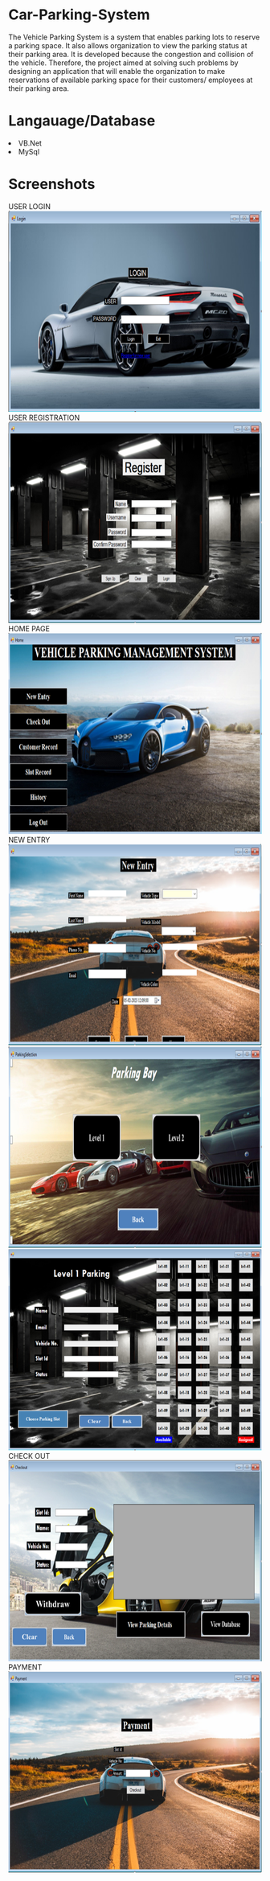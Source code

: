 # Car-Parking-System
<p>The Vehicle Parking System is a system that enables parking lots to reserve a parking space. It also allows organization to view the parking status at their parking area. It is developed because the congestion and collision of the vehicle. Therefore, the project aimed at solving such problems by designing an application that will enable the organization to make reservations of available parking space for their customers/ employees at their parking area.</p>

# Langauage/Database
<li>VB.Net</li>
<li>MySql</li>

# Screenshots
USER LOGIN<br>
<img src="https://github.com/Himanshu25jangra/Car-Parking-System/blob/main/parkingsystem/Resources/Screenshots/Picture1.png" width="600" height="400">
<br>USER REGISTRATION<br>
<img src="https://github.com/Himanshu25jangra/Car-Parking-System/blob/main/parkingsystem/Resources/Screenshots/Picture2.png" width="600" height="400">
<br>HOME PAGE<br>
<img src="https://github.com/Himanshu25jangra/Car-Parking-System/blob/main/parkingsystem/Resources/Screenshots/Picture3.png" width="600" height="400">
<br>NEW ENTRY<br>
<img src="https://github.com/Himanshu25jangra/Car-Parking-System/blob/main/parkingsystem/Resources/Screenshots/Picture4.png" width="600" height="400">
<img src="https://github.com/Himanshu25jangra/Car-Parking-System/blob/main/parkingsystem/Resources/Screenshots/Picture5.png" width="600" height="400">
<img src="https://github.com/Himanshu25jangra/Car-Parking-System/blob/main/parkingsystem/Resources/Screenshots/Picture6.png" width="600" height="400">
<br>CHECK OUT<br>
<img src="https://github.com/Himanshu25jangra/Car-Parking-System/blob/main/parkingsystem/Resources/Screenshots/Picture7.png" width="600" height="400">
<br>PAYMENT<br>
<img src="https://github.com/Himanshu25jangra/Car-Parking-System/blob/main/parkingsystem/Resources/Screenshots/Picture8.png" width="600" height="400">
